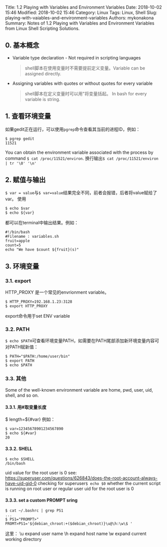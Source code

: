 Title: 1.2 Playing with Variables and Environment Variables
Date: 2018-10-02 15:46
Modified: 2018-10-02 15:46
Category: Linux
Tags: Linux, Shell
Slug: playing-with-vaiables-and-environment-variables
Authors: mykonakona
Summary: Notes of 1.2 Playing with Variables and Environment Variables from Linux Shell Scripting Solutions.

## 0. 基本概念
+ Variable type declaration - Not required in scripting languages
    >shell脚本在使用变量时不需要提前定义变量。Variable can be assigned directly.

+ Assigning variables with quotes or without quotes for every variable
    >shell脚本在定义变量时可以用"将变量括起。
    >In bash for every variable is string.

## 1. 查看环境变量
如果gedit正在运行，可以使用`pgrep`命令查看其当前的进程ID，例如：
```
$ pgrep gedit
11521
```
You can obtain the environment variable associated with the process by command `$ cat /proc/11521/environ`.
换行输出`$ cat /proc/11521/environ | tr '\0' '\n'`

## 2. 赋值与输出
`$ var = value`与`$ var=value`结果完全不同，前者会报错，后者将value赋给了var。
使用
```
$ echo $var
$ echo ${var}
```
都可以在terminal中输出结果。例如：
```
#!/bin/bash
#Filename : variables.sh
fruit=apple 
count=5
echo "We have $count ${fruit}(s)"
```

## 3. 环境变量
### 3.1. export
HTTP_PROXY 是一个常见的envrionment variable。
```
$ HTTP_PROXY=192.168.1.23:3128
$ export HTTP_PROXY
```
export命令用于set ENV variable

### 3.2. PATH
`$ echo $PATH`可查看环境变量PATH，如需要在PATH尾部添加新环境变量内容可对PATH赋新值：
```
$ PATH="$PATH:/home/user/bin"
$ export PATH
$ echo $PATH
```

### 3.3. 其他
Some of the well-known environment variable are home, pwd, user, uid, shell, and so on.
#### 3.3.1. 用#取变量长度
$ length=${#var}
例如：
```
$ var=12345678901234567890
$ echo ${#var}
20
```

#### 3.3.2. SHELL
```
$ echo $SHELL
/bin/bash
```

uid value for the root user is 0  see: https://superuser.com/questions/626843/does-the-root-account-always-have-uid-gid-0
checking for superuser`$ echo $0`
whether the current script is running on root user or regular user
uid for the root user is 0

#### 3.3.3. set a custom PROMPT sring
```
$ cat ~/.bashrc | grep PS1
...
$ PS1="PROMPT>"
PROMT>PS1='${debian_chroot:+($debian_chroot)}\u@\h:\w\$ '
```
这里：
\u expand user name
\h expand host name
\w expand current working directory
